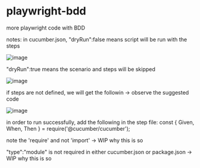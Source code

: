 # playwright-bdd
more playwright code with BDD

notes:
in cucumber.json, "dryRun":false means script will be run with the steps 

![image](https://github.com/user-attachments/assets/c6a56ab8-ac53-4567-ba9c-fda3f8bd802b)

"dryRun":true means the scenario and steps will be skipped

![image](https://github.com/user-attachments/assets/9766924e-9b80-4240-8e7b-7c7cb7cd0ec7)

if steps are not defined, we will get the followin -> observe the suggested code

![image](https://github.com/user-attachments/assets/6b269693-4940-49a9-864f-99152221f3ef)

in order to run successfully, add the following in the step file:
const { Given, When, Then } = require('@cucumber/cucumber');

note the 'require' and not 'import' -> WIP why this is so

"type":"module" is not required in either cucumber.json or package.json -> WIP why this is so
